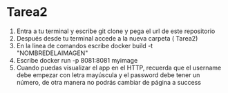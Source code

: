 # Tarea2

1. Entra a tu terminal y escribe git clone y pega el url de este repositorio 
2. Después desde tu terminal accede a la nueva carpeta ( Tarea2) 
3. En la línea de comandos escribe docker build -t "NOMBREDELAIMAGEN"
4. Escribe docker run -p 8081:8081 myimage
5. Cuando puedas visualizar el app en el HTTP, recuerda que el username debe empezar con letra mayúscula y el password debe tener un número, de otra manera no podrás cambiar de página a success
